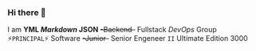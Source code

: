 ### Hi there 👋

I am **YML _Markdown_ JSON** ~~-Backend-~~ Fullstack _DevOps_ Group ⚡`PRINCIPAL`⚡ Software ~~-Junior-~~ Senior Engeneer `II` Ultimate Edition 3000

<!--
**DenisRumyantsev/DenisRumyantsev** is a ✨ _special_ ✨ repository because its `README.md` (this file) appears on your GitHub profile.

Here are some ideas to get you started:

- 🔭 I’m currently working on ...
- 🌱 I’m currently learning ...
- 👯 I’m looking to collaborate on ...
- 🤔 I’m looking for help with ...
- 💬 Ask me about ...
- 📫 How to reach me: ...
- 😄 Pronouns: ...
- ⚡ Fun fact: ...
-->
